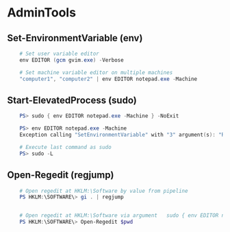 AdminTools
==========

Set-EnvironmentVariable (env)
-----------------------------

```Powershell
    # Set user variable editor
    env EDITOR (gcm gvim.exe) -Verbose

    # Set machine variable editor on multiple machines
    "computer1", "computer2" | env EDITOR notepad.exe -Machine
```

Start-ElevatedProcess (sudo)
----------------------------

```Powershell
    PS> sudo { env EDITOR notepad.exe -Machine } -NoExit

    PS> env EDITOR notepad.exe -Machine
    Exception calling "SetEnvironmentVariable" with "3" argument(s): "Requested registry access is not allowed."

    # Execute last command as sudo
    PS> sudo -L
```

Open-Regedit (regjump)
----------------------

```Powershell
    # Open regedit at HKLM:\Software by value from pipeline
    PS HKLM:\SOFTWARE\> gi . | regjump


    # Open regedit at HKLM:\Software via argument   sudo { env EDITOR notepad.exe -Machine }
    PS HKLM:\SOFTWARE\> Open-Regedit $pwd

```


